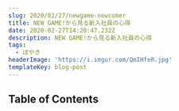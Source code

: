 ```yaml
---
slug: 2020/02/27/newgame-newcomer
title: NEW GAME!から見る新入社員の心得
date: 2020-02-27T14:20:47.232Z
description: NEW GAME!から見る新入社員の心得
tags:
  - ぼやき
headerImage: 'https://i.imgur.com/QmIHfeR.jpg'
templateKey: blog-post
---
```

## Table of Contents

```toc

```
